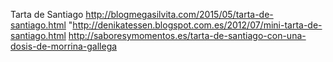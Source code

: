 Tarta de Santiago	http://blogmegasilvita.com/2015/05/tarta-de-santiago.html	"http://denikatessen.blogspot.com.es/2012/07/mini-tarta-de-santiago.html
http://saboresymomentos.es/tarta-de-santiago-con-una-dosis-de-morrina-gallega
